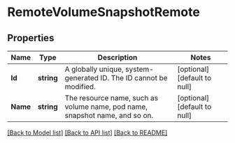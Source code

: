 # RemoteVolumeSnapshotRemote

## Properties
Name | Type | Description | Notes
------------ | ------------- | ------------- | -------------
**Id** | **string** | A globally unique, system-generated ID. The ID cannot be modified. | [optional] [default to null]
**Name** | **string** | The resource name, such as volume name, pod name, snapshot name, and so on. | [optional] [default to null]

[[Back to Model list]](../README.md#documentation-for-models) [[Back to API list]](../README.md#documentation-for-api-endpoints) [[Back to README]](../README.md)

